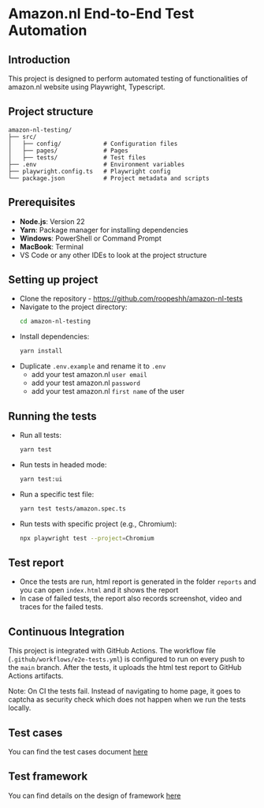 # Amazon.nl End-to-End Test Automation

## Introduction

This project is designed to perform automated testing of functionalities of amazon.nl website using Playwright, Typescript.

## Project structure

```
amazon-nl-testing/
├── src/
│   ├── config/            # Configuration files
│   ├── pages/             # Pages
│   ├── tests/             # Test files
├── .env                   # Environment variables
├── playwright.config.ts   # Playwright config
└── package.json           # Project metadata and scripts
```

## Prerequisites

- **Node.js**: Version 22
- **Yarn**: Package manager for installing dependencies
- **Windows**: PowerShell or Command Prompt
- **MacBook**: Terminal
- VS Code or any other IDEs to look at the project structure

## Setting up project

- Clone the repository - https://github.com/roopeshh/amazon-nl-tests
- Navigate to the project directory:
  ```bash
  cd amazon-nl-testing
  ```
- Install dependencies:
  ```bash
  yarn install
  ```
- Duplicate `.env.example` and rename it to `.env`
  - add your test amazon.nl `user email`
  - add your test amazon.nl `password`
  - add your test amazon.nl `first name` of the user

## Running the tests

- Run all tests:

  ```bash
  yarn test
  ```

- Run tests in headed mode:

  ```bash
  yarn test:ui
  ```

- Run a specific test file:

  ```bash
  yarn test tests/amazon.spec.ts
  ```

- Run tests with specific project (e.g., Chromium):
  ```bash
  npx playwright test --project=Chromium
  ```

## Test report

- Once the tests are run, html report is generated in the folder `reports` and you can open `index.html` and it shows the report
- In case of failed tests, the report also records screenshot, video and traces for the failed tests.

## Continuous Integration

This project is integrated with GitHub Actions. The workflow file (`.github/workflows/e2e-tests.yml`) is configured to run on every push to the `main` branch. After the tests, it uploads the html test report to GitHub Actions artifacts.

Note: On CI the tests fail. Instead of navigating to home page, it goes to captcha as security check which does not happen when we run the tests locally.

## Test cases

You can find the test cases document [here](https://github.com/roopeshh/amazon-nl-tests/blob/main/TestCases.md)

## Test framework

You can find details on the design of framework [here](https://github.com/roopeshh/amazon-nl-tests/blob/main/Description.md)
